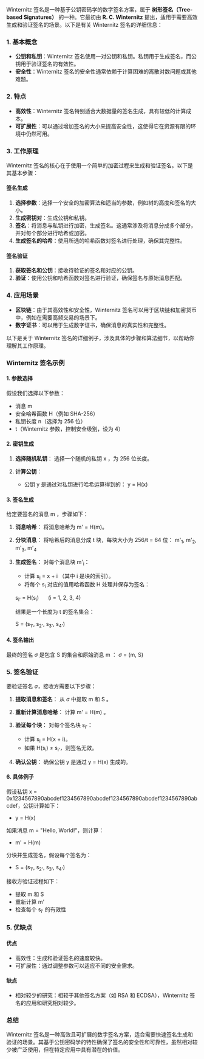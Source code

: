 Winternitz 签名是一种基于公钥密码学的数字签名方案，属于 **树形签名（Tree-based Signatures）** 的一种。它最初由 **R. C. Winternitz** 提出，适用于需要高效生成和验证签名的场景。以下是有关 Winternitz 签名的详细信息：

### 1. 基本概念
- **公钥和私钥**：Winternitz 签名使用一对公钥和私钥。私钥用于生成签名，而公钥用于验证签名的有效性。
- **安全性**：Winternitz 签名的安全性通常依赖于计算困难的离散对数问题或其他难题。

### 2. 特点
- **高效性**：Winternitz 签名特别适合大数据量的签名生成，具有较低的计算成本。
- **可扩展性**：可以通过增加签名的大小来提高安全性，这使得它在资源有限的环境中仍然可用。

### 3. 工作原理
Winternitz 签名的核心在于使用一个简单的加密过程来生成和验证签名。以下是其基本步骤：

#### 签名生成
1. **选择参数**：选择一个安全的加密算法和适当的参数，例如树的高度和签名的大小。
2. **生成密钥对**：生成公钥和私钥。
3. **签名**：将消息与私钥进行加密，生成签名。这通常涉及将消息分成多个部分，并对每个部分进行哈希或加密。
4. **生成签名的哈希**：使用所选的哈希函数对签名进行处理，确保其完整性。

#### 签名验证
1. **获取签名和公钥**：接收待验证的签名和对应的公钥。
2. **验证**：使用公钥和哈希函数对签名进行验证，确保签名与原始消息匹配。

### 4. 应用场景
- **区块链**：由于其高效性和安全性，Winternitz 签名可以用于区块链和加密货币中，例如在需要高频交易的场景下。
- **数字证书**：可以用于生成数字证书，确保消息的真实性和完整性。

以下是关于 Winternitz 签名的详细例子，涉及具体的步骤和算法细节，以帮助你理解其工作原理。

### Winternitz 签名示例

#### 1. 参数选择
假设我们选择以下参数：
- 消息 m
- 安全哈希函数 H（例如 SHA-256）
- 私钥长度 n（选择为 256 位）
- t（Winternitz 参数，控制安全级别，设为 4）

#### 2. 密钥生成
1. **选择随机私钥**：
   选择一个随机的私钥 x ，为 256 位长度。
   
2. **计算公钥**：
   - 公钥  y  是通过对私钥进行哈希运算得到的：
     y = H(x)

#### 3. 签名生成
给定要签名的消息 m ，步骤如下：

1. **消息哈希**：
   将消息哈希为 m' = H(m)。

2. **分块消息**：
   将哈希后的消息分成 t 块，每块大小为 256/t = 64 位：
   m'<sub>1</sub>, m'<sub>2</sub>, m'<sub>3</sub>, m'<sub>4</sub>

3. **生成签名**：
   对每个消息块 m'<sub>i</sub>：
   - 计算 s<sub>i</sub> = x + i （其中  i 是块的索引）。
   - 将每个 s<sub>i</sub> 对应的值用哈希函数 H 处理并保存为签名：
   
   s<sub>i'</sub> = H(s<sub>i</sub>) $\quad$ (i = 1, 2, 3, 4)
   

   结果是一个长度为 t 的签名集合：

   S = (s<sub>1'</sub>, s<sub>2'</sub>, s<sub>3'</sub>, s<sub>4'</sub>)


#### 4. 签名输出
最终的签名 $\sigma$ 是包含 S 的集合和原始消息 m ：
$\sigma$ = (m, S)

### 5. 签名验证
要验证签名 $\sigma$，接收方需要以下步骤：

1. **提取消息和签名**：
   从 $\sigma$ 中提取 m 和 S 。

2. **重新计算消息哈希**：
   计算 m' = H(m) 。

3. **验证每个块**：
   对每个签名块 s<sub>i'</sub>：
   - 计算 s<sub>i</sub> = H(x + i)。
   - 如果 H(s<sub>i</sub>) $\neq$ s<sub>i'</sub>，则签名无效。

4. **确认公钥**：
   确保公钥  y 是通过 y = H(x)  生成的。

#### 6. 具体例子
假设私钥 x = 0x1234567890abcdef1234567890abcdef1234567890abcdef1234567890abcdef，公钥计算如下：
- y = H(x)
  
如果消息 m = "Hello, World!"，则计算：
- m' = H(m)

分块并生成签名，假设每个签名为：
- S = (s<sub>1'</sub>, s<sub>2'</sub>, s<sub>3'</sub>, s<sub>4'</sub>) 

接收方验证过程如下：
- 提取 m  和  S 
- 重新计算  m'
- 检查每个 s<sub>i'</sub> 的有效性

### 5. 优缺点
#### 优点
- 高效性：生成和验证签名的速度较快。
- 可扩展性：通过调整参数可以适应不同的安全需求。

#### 缺点
- 相对较少的研究：相较于其他签名方案（如 RSA 和 ECDSA），Winternitz 签名的应用和研究相对较少。

### 总结
Winternitz 签名是一种高效且可扩展的数字签名方案，适合需要快速签名生成和验证的场景。其基于公钥密码学的特性确保了签名的安全性和可靠性，虽然相对较少被广泛使用，但在特定应用中具有潜在的价值。
